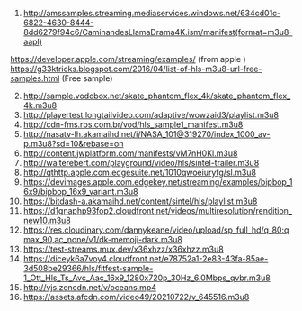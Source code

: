 
1. http://amssamples.streaming.mediaservices.windows.net/634cd01c-6822-4630-8444-8dd6279f94c6/CaminandesLlamaDrama4K.ism/manifest(format=m3u8-aapl)

https://developer.apple.com/streaming/examples/ (from apple )
https://g33ktricks.blogspot.com/2016/04/list-of-hls-m3u8-url-free-samples.html (Free sample)

2. http://sample.vodobox.net/skate_phantom_flex_4k/skate_phantom_flex_4k.m3u8
3. http://playertest.longtailvideo.com/adaptive/wowzaid3/playlist.m3u8
4. http://cdn-fms.rbs.com.br/vod/hls_sample1_manifest.m3u8
5. http://nasatv-lh.akamaihd.net/i/NASA_101@319270/index_1000_av-p.m3u8?sd=10&rebase=on
6. http://content.jwplatform.com/manifests/vM7nH0Kl.m3u8
7. http://walterebert.com/playground/video/hls/sintel-trailer.m3u8
8. http://qthttp.apple.com.edgesuite.net/1010qwoeiuryfg/sl.m3u8
9.  https://devimages.apple.com.edgekey.net/streaming/examples/bipbop_16x9/bipbop_16x9_variant.m3u8
10. https://bitdash-a.akamaihd.net/content/sintel/hls/playlist.m3u8
11. https://d1gnaphp93fop2.cloudfront.net/videos/multiresolution/rendition_new10.m3u8
12. https://res.cloudinary.com/dannykeane/video/upload/sp_full_hd/q_80:qmax_90,ac_none/v1/dk-memoji-dark.m3u8
13. https://test-streams.mux.dev/x36xhzz/x36xhzz.m3u8
14. https://diceyk6a7voy4.cloudfront.net/e78752a1-2e83-43fa-85ae-3d508be29366/hls/fitfest-sample-1_Ott_Hls_Ts_Avc_Aac_16x9_1280x720p_30Hz_6.0Mbps_qvbr.m3u8
15. http://vjs.zencdn.net/v/oceans.mp4
16. https://assets.afcdn.com/video49/20210722/v_645516.m3u8
